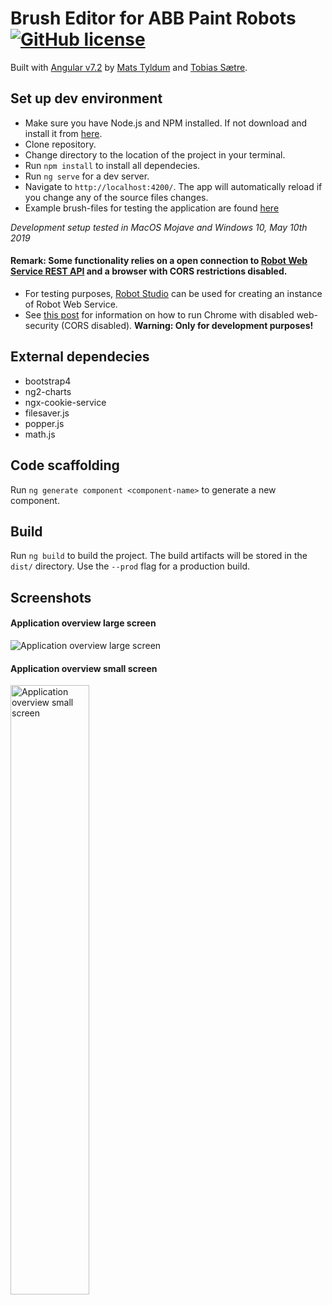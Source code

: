# Brush Editor for ABB Paint Robots [![GitHub license](https://img.shields.io/badge/license-MIT-blue.svg?style=flat-square)](https://github.com/maattss/brush-editor/blob/master/LICENSE)
Built with [Angular v7.2](https://angular.io/docs) by [Mats Tyldum](https://github.com/maattss) and [Tobias Sætre](https://github.com/Tobiasns). 

## Set up dev environment
- Make sure you have Node.js and NPM installed. If not download and install it from [here](https://nodejs.org/en/).
- Clone repository.
- Change directory to the location of the project in your terminal.
- Run `npm install` to install all dependecies.
- Run `ng serve` for a dev server. 
- Navigate to `http://localhost:4200/`. The app will automatically reload if you change any of the source files changes.
- Example brush-files for testing the application are found [here](./brush-files)

*Development setup tested in MacOS Mojave and Windows 10, May 10th 2019*

#### Remark: Some functionality relies on a open connection to [Robot Web Service REST API](http://developercenter.robotstudio.com/blobproxy/devcenter/Robot_Web_Services/html/index.html) and a browser with CORS restrictions disabled.
- For testing purposes, [Robot Studio](https://new.abb.com/products/robotics/robotstudio) can be used for creating an instance of Robot Web Service. 
- See [this post](https://stackoverflow.com/questions/3102819/disable-same-origin-policy-in-chrome) for information on how to run Chrome with disabled web-security (CORS disabled). **Warning: Only for development purposes!**

## External dependecies
- bootstrap4
- ng2-charts
- ngx-cookie-service
- filesaver.js
- popper.js
- math.js

## Code scaffolding
Run `ng generate component <component-name>` to generate a new component.

## Build
Run `ng build` to build the project. The build artifacts will be stored in the `dist/` directory. Use the `--prod` flag for a production build.

## Screenshots
#### Application overview large screen
![Application overview large screen](https://i.imgur.com/6LNMGjg.png)

#### Application overview small screen
<img src="https://i.imgur.com/9S3vUyl.png" alt="Application overview small screen" width="50%"/>
